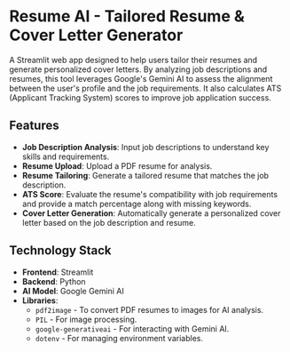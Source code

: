 # Resume AI - Tailored Resume & Cover Letter Generator

A Streamlit web app designed to help users tailor their resumes and generate personalized cover letters. By analyzing job descriptions and resumes, this tool leverages Google's Gemini AI to assess the alignment between the user's profile and the job requirements. It also calculates ATS (Applicant Tracking System) scores to improve job application success.

## Features

- **Job Description Analysis**: Input job descriptions to understand key skills and requirements.
- **Resume Upload**: Upload a PDF resume for analysis.
- **Resume Tailoring**: Generate a tailored resume that matches the job description.
- **ATS Score**: Evaluate the resume's compatibility with job requirements and provide a match percentage along with missing keywords.
- **Cover Letter Generation**: Automatically generate a personalized cover letter based on the job description and resume.

## Technology Stack

- **Frontend**: Streamlit
- **Backend**: Python
- **AI Model**: Google Gemini AI
- **Libraries**:
  - `pdf2image` - To convert PDF resumes to images for AI analysis.
  - `PIL` - For image processing.
  - `google-generativeai` - For interacting with Gemini AI.
  - `dotenv` - For managing environment variables.


